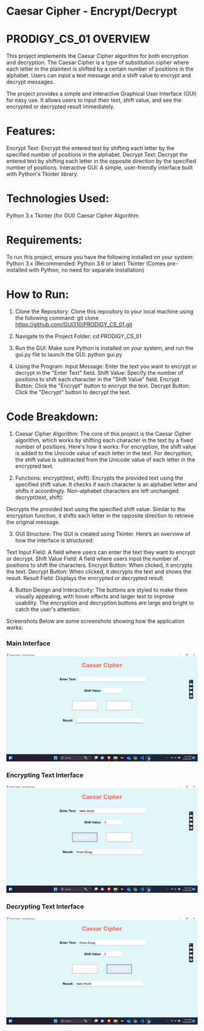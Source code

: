 # Caesar Cipher - Encrypt/Decrypt 

# PRODIGY_CS_01 OVERVIEW
This project implements the Caesar Cipher algorithm for both encryption and decryption. The Caesar Cipher is a type of substitution cipher where each letter in the plaintext is shifted by a certain number of positions in the alphabet. Users can input a text message and a shift value to encrypt and decrypt messages.

The project provides a simple and interactive Graphical User Interface (GUI) for easy use. It allows users to input their text, shift value, and see the encrypted or decrypted result immediately.

# Features:
Encrypt Text: Encrypt the entered text by shifting each letter by the specified number of positions in the alphabet.
Decrypt Text: Decrypt the entered text by shifting each letter in the opposite direction by the specified number of positions.
Interactive GUI: A simple, user-friendly interface built with Python's Tkinter library.

# Technologies Used:
Python 3.x
Tkinter (for GUI)
Caesar Cipher Algorithm

# Requirements:
To run this project, ensure you have the following installed on your system:
Python 3.x (Recommended: Python 3.6 or later)
Tkinter (Comes pre-installed with Python, no need for separate installation)

# How to Run:
1. Clone the Repository:
Clone this repository to your local machine using the following command:
git clone https://github.com/GUI310/PRODIGY_CS_01.git

2. Navigate to the Project Folder:
cd PRODIGY_CS_01

3. Run the GUI:
Make sure Python is installed on your system, and run the gui.py file to launch the GUI:
python gui.py

4. Using the Program:
Input Message: Enter the text you want to encrypt or decrypt in the "Enter Text" field.
Shift Value: Specify the number of positions to shift each character in the "Shift Value" field.
Encrypt Button: Click the "Encrypt" button to encrypt the text.
Decrypt Button: Click the "Decrypt" button to decrypt the text.

# Code Breakdown:
1. Caesar Cipher Algorithm:
The core of this project is the Caesar Cipher algorithm, which works by shifting each character in the text by a fixed number of positions. Here's how it works:
For encryption, the shift value is added to the Unicode value of each letter in the text.
For decryption, the shift value is subtracted from the Unicode value of each letter in the encrypted text.

2. Functions:
encrypt(text, shift):
Encrypts the provided text using the specified shift value.
It checks if each character is an alphabet letter and shifts it accordingly. Non-alphabet characters are left unchanged.
decrypt(text, shift):

Decrypts the provided text using the specified shift value.
Similar to the encryption function, it shifts each letter in the opposite direction to retrieve the original message.

3. GUI Structure:
The GUI is created using Tkinter. Here’s an overview of how the interface is structured:

Text Input Field: A field where users can enter the text they want to encrypt or decrypt.
Shift Value Field: A field where users input the number of positions to shift the characters.
Encrypt Button: When clicked, it encrypts the text.
Decrypt Button: When clicked, it decrypts the text and shows the result.
Result Field: Displays the encrypted or decrypted result.

4. Button Design and Interactivity:
The buttons are styled to make them visually appealing, with hover effects and larger text to improve usability. The encryption and decryption buttons are large and bright to catch the user's attention.

Screenshots
Below are some screenshots showing how the application works:
### Main Interface

![Main Interface](main-interface.png)

### Encrypting Text Interface

![Encrypting Text](encrypt-text.png)

### Decrypting Text Interface

![Decrypting Text](decrypt-text.png)
